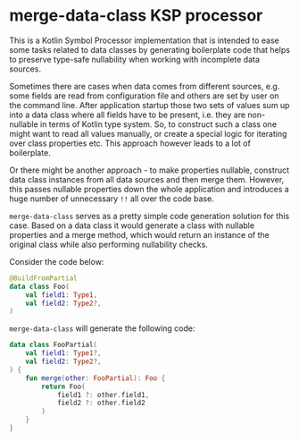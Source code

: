 # merge-data-class KSP processor
This is a Kotlin Symbol Processor implementation that is intended to ease some tasks related to data classes by generating
boilerplate code that helps to preserve type-safe nullability when working with incomplete data sources.

Sometimes there are cases when data comes from different sources, e.g. some fields are read from configuration file
and others are set by user on the command line. After application startup those two sets of values sum up into a data class
where all fields have to be present, i.e. they are non-nullable in terms of Kotlin type system. So, to construct such a class
one might want to read all values manually, or create a special logic for iterating over class properties etc.
This approach however leads to a lot of boilerplate.

Or there might be another approach - to make properties nullable, construct data class instances from all data sources 
and then merge them. However, this passes nullable properties down the whole application and introduces a huge number of
unnecessary `!!` all over the code base.

`merge-data-class` serves as a pretty simple code generation solution for this case. Based on a data class it would generate
a class with nullable properties and a merge method, which would return an instance of the original class while also performing
nullability checks.

Consider the code below:
```kotlin
@BuildFromPartial
data class Foo(
    val field1: Type1,
    val field2: Type2?,
)
```

`merge-data-class` will generate the following code:

```kotlin
data class FooPartial(
    val field1: Type1?,
    val field2: Type2?,
) {
    fun merge(other: FooPartial): Foo {
        return Foo(
            field1 ?: other.field1,
            field2 ?: other.field2
        )
    }
}
```